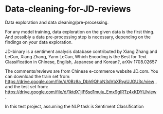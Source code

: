 # Data-cleaning-for-JD-reviews

Data exploration and data cleaning/pre-processing. 

For any model training, data exploration on the given data is the first thing.
And possibly a data pre-processing step is necessary, depending on the findings on your data exploration.

JD-binary is a sentiment analysis database contributed by Xiang Zhang and LeCun, 
Xiang Zhang, Yann LeCun, Which Encoding is the Best for Text Classification in Chinese, English, Japanese and Korean?, arXiv 1708.02657

The comments/reviews are from Chinese e-commerce website JD.com.
You can download the train set from:
https://drive.google.com/file/d/0Bz8a_Dbh9QhbN3dVbXRyaUJGU3c/view ,
and the test set from:
https://drive.google.com/file/d/1ktdX1jlF6sd1muju_Emx9gIRTz4xKDYU/view . 

In this test project, assuming the NLP task is Sentiment Classification
